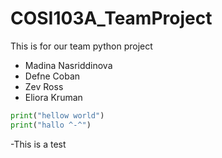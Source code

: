 # COSI103A_TeamProject

This is for our team python project

- Madina Nasriddinova
- Defne Coban
- Zev Ross
- Eliora Kruman


```python
print("hellow world")
print("hallo ^-^")
```

-This is a test